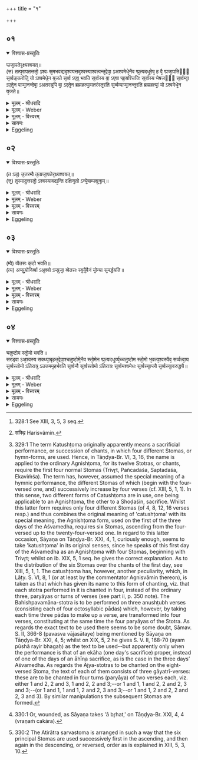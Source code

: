 +++
title = "१"

+++


## ०१


<details open><summary>विश्वास-प्रस्तुतिः</summary>

प्प्रजा᳘पतेर᳘क्ष्यश्वयत्॥  
(त्त) तत्प᳘रापतत्ततो᳘ ऽश्वः स᳘मभवद्यद᳘श्वयत्तद᳘श्वस्याश्वत्वन्त᳘द्देवा᳘ ऽअश्वमेधे᳘नैव प्प्र᳘त्यदधुरेष᳘ ह वै᳘ प्प्रजा᳘पतिᳫँ᳭ स᳘र्व्वङ्करोति᳘ यो ऽश्वमेधे᳘न य᳘जते स᳘र्व्व ऽएव᳘ भवति स᳘र्व्वस्य वा᳘ ऽएषा प्प्रा᳘यश्चित्तिः स᳘र्व्वस्य भेषजᳫँ᳭ स᳘र्व्वम्वा᳘ ऽएते᳘न पाप्मा᳘नन्देवा᳘ ऽअतरन्न᳘पि वा᳘ ऽएते᳘न ब्रह्महत्या᳘मतरंस्त᳘रति स᳘र्व्वम्पाप्मा᳘नन्त᳘रति ब्रह्महत्यां᳘ यो ऽश्वमेधे᳘न य᳘जते॥
</details>

<details><summary>मूलम् - श्रीधरादि</summary>

प्प्रजा᳘पतेर᳘क्ष्यश्वयत्॥  
(त्त) तत्प᳘रापतत्ततो᳘ ऽश्वः स᳘मभवद्यद᳘श्वयत्तद᳘श्वस्याश्वत्वन्त᳘द्देवा᳘ ऽअश्वमेधे᳘नैव प्प्र᳘त्यदधुरेष᳘ ह वै᳘ प्प्रजा᳘पतिᳫँ᳭ स᳘र्व्वङ्करोति᳘ यो ऽश्वमेधे᳘न य᳘जते स᳘र्व्व ऽएव᳘ भवति स᳘र्व्वस्य वा᳘ ऽएषा प्प्रा᳘यश्चित्तिः स᳘र्व्वस्य भेषजᳫँ᳭ स᳘र्व्वम्वा᳘ ऽएते᳘न पाप्मा᳘नन्देवा᳘ ऽअतरन्न᳘पि वा᳘ ऽएते᳘न ब्रह्महत्या᳘मतरंस्त᳘रति स᳘र्व्वम्पाप्मा᳘नन्त᳘रति ब्रह्महत्यां᳘ यो ऽश्वमेधे᳘न य᳘जते॥
</details>

<details><summary>मूलम् - Weber</summary>

प्रजा᳘पतेर᳘क्ष्यश्वयत्॥  
तत्प᳘रापतत्ततो᳘ऽश्वः स᳘मभवद्यद᳘श्वयत्तद᳘श्वस्याश्वत्वं त᳘द्देवा᳘ अश्वमेधे᳘नैव प्र᳘त्यदधुरेष᳘ ह वै᳘ प्रजा᳘पतिᳫं स᳘र्वं करोतिॗ योऽश्वमेधे᳘न य᳘जते स᳘र्व एव᳘ भवति स᳘र्वस्य वा᳘ एषा प्रा᳘यश्चित्तिः स᳘र्वस्य भेषजᳫं स᳘र्वं वा᳘ एते᳘न पाप्मा᳘नं देवा᳘ अतरन्न᳘पि वा᳘ एते᳘न ब्रह्महत्या᳘मतरंस्त᳘रति स᳘र्वम् पाप्मा᳘नं त᳘रति ब्रह्महत्यांॗ योऽश्वमेधे᳘न य᳘जते॥
</details>

<details><summary>मूलम् - विस्वरम्</summary>


</details>

<details><summary>सायणः</summary>

…
</details>

<details><summary>Eggeling</summary>

1. Prajāpati's eye swelled; it fell out: thence the horse was produced; and inasmuch as it swelled (aśvayat), that is the origin and nature of the horse (aśva). By means of the Aśvamedha the gods restored it to its place; and verily he who performs the Aśvamedha makes Prajāpati complete, and he (himself) becomes complete; and this, indeed, is the atonement for everything, the remedy for everything. Thereby the gods redeem all sin, yea, even the slaying of a Brahman [^egg_835] they thereby redeem; and he who performs the Aśvamedha redeems all sin, he redeems the slaying of a Brahman.

[^egg_835]: 328:1 See XIII, 3, 5, 3 seq.
</details>


## ०२


<details open><summary>विश्वास-प्रस्तुतिः</summary>

(त ऽउ᳘) उ᳘त्तरम्वै त᳘त्प्रजा᳘पतेर᳘क्ष्यश्वयत्॥  
(त्त᳘) त᳘स्मादुत्तरतो᳘ ऽश्वस्यावद्य᳘न्ति दक्षिण᳘तो ऽन्ये᳘षाम्पशूना᳘म्॥
</details>

<details><summary>मूलम् - श्रीधरादि</summary>

(त ऽउ᳘) उ᳘त्तरम्वै त᳘त्प्रजा᳘पतेर᳘क्ष्यश्वयत्॥  
(त्त᳘) त᳘स्मादुत्तरतो᳘ ऽश्वस्यावद्य᳘न्ति दक्षिण᳘तो ऽन्ये᳘षाम्पशूना᳘म्॥
</details>

<details><summary>मूलम् - Weber</summary>

उ᳘त्तरं वै त᳘त्प्रजा᳘पतेर᳘क्ष्यश्वयत्॥  
त᳘स्मादुत्तरतो᳘ऽश्वस्यावद्य᳘न्ति दक्षिणॗतोऽन्ये᳘षाम् पशूना᳘म्॥
</details>

<details><summary>मूलम् - विस्वरम्</summary>


</details>

<details><summary>सायणः</summary>

…
</details>

<details><summary>Eggeling</summary>

2. It was the left eye of Prajāpati that swelled: hence they cut off the (meat) portions from the left.

side of the horse, and from the right side of other victims.
</details>


## ०३


<details open><summary>विश्वास-प्रस्तुतिः</summary>

(म्वै) व्वैतसः क᳘टो भवति॥  
(त्य) अप्सु᳘योनिर्व्वा ऽअ᳘श्वो ऽप्सुजा᳘ व्वेतसः स्व᳘यै᳘वैनं यो᳘न्या स᳘मर्द्धयति॥
</details>

<details><summary>मूलम् - श्रीधरादि</summary>

(म्वै) व्वैतसः क᳘टो भवति॥  
(त्य) अप्सु᳘योनिर्व्वा ऽअ᳘श्वो ऽप्सुजा᳘ व्वेतसः स्व᳘यै᳘वैनं यो᳘न्या स᳘मर्द्धयति॥
</details>

<details><summary>मूलम् - Weber</summary>

वैतसः क᳘टो भवति॥  
अप्सु᳘योनिर्वा अ᳘श्वोऽप्सुजा᳘ वेतसः स्व᳘यैॗवैनं यो᳘न्या स᳘मर्धयति॥
</details>

<details><summary>मूलम् - विस्वरम्</summary>


</details>

<details><summary>सायणः</summary>

…
</details>

<details><summary>Eggeling</summary>

3. There is a rattan mat, for the horse was produced from the womb of the waters, and the rattan springs from the water: he thus brings it in connection with its own (maternal) womb.
</details>


## ०४


<details open><summary>विश्वास-प्रस्तुतिः</summary>

चतुष्टोम स्तो᳘मो भवति॥  
सरड्वा ऽअ᳘श्वस्य सक्थ्या᳘बृहत्त᳘द्देवा᳘श्चतुष्टोमे᳘नैव स्तो᳘मेन प्प्र᳘त्यदधुर्य्य᳘च्चतुष्टोम स्तो᳘मो भ᳘वत्य᳘श्वस्यैव᳘ सर्व्वत्वा᳘य स᳘र्व्वस्तोमो ऽतिरात्र᳘ ऽउत्तमम᳘हर्भवति स᳘र्व्वम्वै स᳘र्व्वस्तोमो ऽतिरात्रः स᳘र्व्वमश्वमेधः स᳘र्व्वस्या᳘प्त्यै स᳘र्व्वस्या᳘वरुद्ध्यै॥
</details>

<details><summary>मूलम् - श्रीधरादि</summary>

चतुष्टोम स्तो᳘मो भवति॥  
सरड्वा ऽअ᳘श्वस्य सक्थ्या᳘बृहत्त᳘द्देवा᳘श्चतुष्टोमे᳘नैव स्तो᳘मेन प्प्र᳘त्यदधुर्य्य᳘च्चतुष्टोम स्तो᳘मो भ᳘वत्य᳘श्वस्यैव᳘ सर्व्वत्वा᳘य स᳘र्व्वस्तोमो ऽतिरात्र᳘ ऽउत्तमम᳘हर्भवति स᳘र्व्वम्वै स᳘र्व्वस्तोमो ऽतिरात्रः स᳘र्व्वमश्वमेधः स᳘र्व्वस्या᳘प्त्यै स᳘र्व्वस्या᳘वरुद्ध्यै॥
</details>

<details><summary>मूलम् - Weber</summary>

चतुष्टोम स्तो᳘मो भवति॥  
सरड्वा अ᳘श्वस्य सक्थ्या᳘बृहत्त᳘द्देवा᳘श्चतुष्टोमे᳘नैव [^wbr_1] स्तो᳘मेन प्र᳘त्यदधु᳘र्यच्चतुष्टोम स्तो᳘मो भ᳘वत्य᳘श्वस्यैव᳘ सर्वत्वा᳘य स᳘र्वस्तोमोऽतिरात्र᳘ उत्तमम᳘हर्भवति स᳘र्वं वै स᳘र्वस्तोमोऽतिरात्रः स᳘र्वमश्वमेधः स᳘र्वस्या᳘प्त्यै स᳘र्वस्या᳘वरुद्ध्यै॥  

[^wbr_1]: सक्थ्नि Harisvâmin.
</details>

<details><summary>मूलम् - विस्वरम्</summary>


</details>

<details><summary>सायणः</summary>

…
</details>

<details><summary>Eggeling</summary>

4. The Catushṭoma [^egg_836] is the form of chanting (on

[^egg_836]: 329:1 The term Katushṭoma originally apparently means a sacrificial performance, or succession of chants, in which four different Stomas, or hymn-forms, are used. Hence, in Tāṇḍya-Br. VI, 3, 16, the name is applied to the ordinary Agnishṭoma, for its twelve Stotras, or chants, require the first four normal Stomas (Trivr̥t, Pañcadaśa, Saptadaśa, Ekaviṁśa). The term has, however, assumed the special meaning of a hymnic performance, the different Stomas of which (begin with the four-versed one, and) successively increase by four verses (cf. XIII, 5, 1, 1). In this sense, two different forms of Catushṭoma are in use, one being applicable to an Agnishṭoma, the other to a Shoḍaśin, sacrifice. Whilst this latter form requires only four different Stomas (of 4, 8, 12, 16 verses resp.) and thus combines the original meaning of 'catushṭoma' with its special meaning, the Agnishṭoma form, used on the first of the three days of the Aśvamedha, requires six Stomas, ascending from the four-versed up to the twenty-four-versed one. In regard to this latter occasion, Sāyaṇa on Tāṇḍya-Br. XXI, 4, 1, curiously enough, seems to take 'katushṭoma' in its original senses, since he speaks of this first day of the Aśvamedha as an Agnishṭoma with four Stomas, beginning with Trivr̥t; whilst on ib. XIX, 5, 1 seq. he gives the correct explanation. As to the distribution of the six Stomas over the chants of the first day, see XIII, 5, 1, 1. The catushṭoma has, however, another peculiarity, which, in Lāṭy. S. VI, 8, 1 (or at least by the commentator Agnisvāmin thereon), is taken as that which has given its name to this form of chanting, viz. that each stotra performed in it is chanted in four, instead of the ordinary three, paryāyas or turns of verses (see part ii, p. 350 note). The Bahishpavamāna-stotra is to be performed on three anushṭubh verses (consisting each of four octosyllabic pādas) which, however, by taking each time three pādas to make up a verse, are transformed into four verses, constituting at the same time the four paryāyas of the Stotra. As regards the exact  text to be used there seems to be some doubt, Sāmav. S. II, 366-8 (pavasva vājasātaye) being mentioned by Sāyaṇa on Tāṇḍya-Br. XXI, 4, 5; whilst on XIX, 5, 2 he gives S. V. II, 168-70 (ayam pūshā rayir bhagaḥ) as the text to be used--but apparently only when the performance is that of an ekāha (one day's sacrifice) proper, instead of one of the days of an āhīna sacrifice, as is the case in the three days’ Aśvamedha. As regards the Ājya-stotras to be chanted on the eight-versed Stoma, the text of each of them consists of three gāyatrī-verses: these are to be chanted in four turns (paryāya) of two verses each, viz. either 1 and 2, 2 and 3, 1 and 2, 2 and 3;--or 1 and 1, 1 and 2, 2 and 2, 3 and 3;--(or 1 and 1, 1 and 1, 2 and 2, 3 and 3;--or 1 and 1, 2 and 2, 2 and 2, 3 and 3). By similar manipulations the subsequent Stomas are formed.

the first day); for a bee tore out [^egg_837] (a piece of) the horse's thigh, and by means of the Katushṭoma form of chanting the gods restored it: thus when there is the Katushṭoma mode of chanting, it is for the completeness of the horse. The last day is an Atirātra with all the Stomas [^egg_838]--with a view to his obtaining and securing everything, for an Atirātra with all the Stomas is everything, and the Aśvamedha is everything.

[^egg_837]: 330:1 Or, wounded, as Sāyaṇa takes 'ā br̥hat,' on Tāṇḍya-Br. XXI, 4, 4 (vraṇaṁ cakāra).

[^egg_838]: 330:2 The Atirātra sarvastoma is arranged in such a way that the six principal Stomas are used successively first in the ascending, and then again in the descending, or reversed, order as is explained in XIII, 5, 3, 10.
</details>

